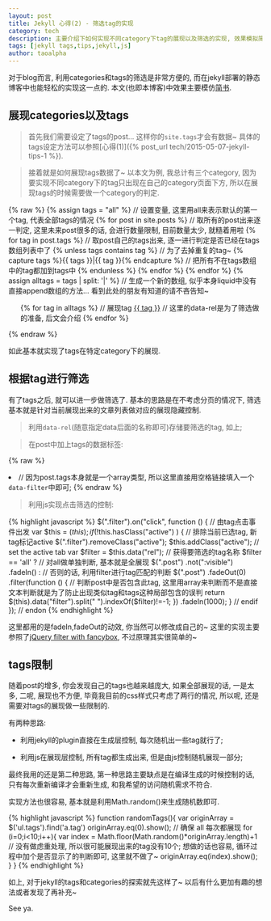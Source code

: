 ```yaml
---
layout: post
title: Jekyll 心得(2) - 筛选tag的实现 
category: tech 
description: 主要介绍下如何实现不同category下tag的展现以及筛选的实现, 效果模拟简书的tag
tags: [jekyll tags,tips,jekyll,js]
author: taoalpha
---
```


对于blog而言, 利用categories和tags的筛选是非常方便的, 而在jekyll部署的静态博客中也能轻松的实现这一点的. 本文(也即本博客)中效果主要模仿[简书](http://jianshu.com).

## 展现categories以及tags

> 首先我们需要设定了tags的post... 这样你的`site.tags`才会有数据~ 具体的tags设定方法可以参照[心得(1)]({% post_url tech/2015-05-07-jekyll-tips-1 %}).

> 接着就是如何展现tags数据了~ 以本文为例, 我总计有三个category, 因为要实现不同category下的tag只出现在自己的category页面下方, 所以在展现tags的时候需要做一个category的判定.

{% raw %}
    {% assign tags = "all" %}
    // 设置变量, 这里用all来表示默认的第一个tag, 代表全部tags的情况
    {% for post in site.posts %}
        // 取所有的post出来逐一判定, 这里未来post很多的话, 会进行数量限制, 目前数量太少, 就糙着用啦
        {% for tag in post.tags %}
            // 取post自己的tags出来, 逐一进行判定是否已经在tags数组列表中了
            {% unless tags contains tag %}
                // 为了去掉重复的tag~
                {% capture tags %}{{ tags }}|{{ tag }}{% endcapture %}
                // 把所有不在tags数组中的tag都加到tags中
            {% endunless %}
        {% endfor %}
    {% endfor %}
    {% assign alltags = tags | split: '|' %}
    // 生成一个新的数组, 似乎本身liquid中没有直接append数组的方法... 看到此处的朋友有知道的请不吝告知~
    <ul class="tags">
    {% for tag in alltags %}
    // 展现tag
    <a href="javascript:;" data-rel="{{ tag }}" class="filter tag {% if tag == 'all'  %}active{% endif %}" >{{ tag }}</a>
    // 这里的data-rel是为了筛选做的准备, 后文会介绍
    {% endfor %}
    </ul>
{% endraw %}

如此基本就实现了tags在特定category下的展现.

## 根据tag进行筛选

有了tags之后, 就可以进一步做筛选了. 基本的思路是在不考虑分页的情况下, 筛选基本就是针对当前展现出来的文章列表做对应的展现隐藏控制.

> 利用`data-rel`(随意指定data后面的名称即可)存储要筛选的tag, 如上;

> 在post中加上tags的数据标签:

{% raw %}
    <li class="post" data-filter="{{ post.tags|join:' ' }}">
    // 因为post.tags本身就是一个array类型, 所以这里直接用空格链接填入一个`data-filter`中即可;
{% endraw %}

> 利用js实现点击筛选的控制:

{% highlight javascript %}
$(".filter").on("click", function () {
    // 由tag点击事件出发
    var $this = $(this);
    if ( !$this.hasClass("active") ) {
        // 排除当前已选tag, 新tag标记active
        $(".filter").removeClass("active");
        $this.addClass("active"); // set the active tab
        var $filter = $this.data("rel"); 
        // 获得要筛选的tag名称
        $filter == 'all' ? 
            // 对all做单独判断, 基本就是全展现
            $(".post")
            .not(":visible")
            .fadeIn() 
        : // 否则的话, 利用filter进行tag匹配的判断
            $(".post")
            .fadeOut(0)
            .filter(function () {
                // 判断post中是否包含此tag, 这里用array来判断而不是直接文本判断就是为了防止出现类似tag和tags这种局部包含的误判
                return $(this).data("filter").split(" ").indexOf($filter)!=-1; 
            })
            .fadeIn(1000); 
    } // endif
}); // endon
{% endhighlight %}

这里都用的是fadeIn,fadeOut的动效, 你当然可以修改成自己的~ 这里的实现主要参照了[jQuery filter with fancybox](http://www.jqueryrain.com/?http://www.picssel.com/demos/fboxfilteredgallery.html), 不过原理其实很简单的~

## tags限制

随着post的增多, 你会发现自己的tags也越来越庞大, 如果全部展现的话, 一是太多, 二呢, 展现也不方便, 毕竟我目前的css样式只考虑了两行的情况, 所以呢, 还是需要对tags的展现做一些限制的.

有两种思路:

- 利用jekyll的plugin直接在生成层控制, 每次随机出一些tag就行了;

- 利用js在展现层控制, 所有tag都生成出来, 但是由js控制随机展现一部分;

最终我用的还是第二种思路, 第一种思路主要缺点是在编译生成的时候控制的话, 只有每次重新编译才会重新生成, 和我希望的访问随机需求不符合.

实现方法也很容易, 基本就是利用Math.random()来生成随机数即可.

{% highlight javascript %}
function randomTags(){
    var originArray = $('ul.tags').find('a.tag')
    originArray.eq(0).show();
    // 确保 all 每次都展现
    for (i=0;i<10;i++){
        var index = Math.floor(Math.random()*originArray.length)+1
        // 没有做虑重处理, 所以很可能展现出来的tag没有10个; 想做的话也容易, 循环过程中加个是否显示了的判断即可, 这里就不做了~
        originArray.eq(index).show();
    }
}
{% endhighlight %}

如上, 对于jekyll的tags和categories的探索就先这样了~ 以后有什么更加有趣的想法或者发现了再补充~

See ya.

[TaoAlpha]:    http://zzgary.info "TaoAlpha"
